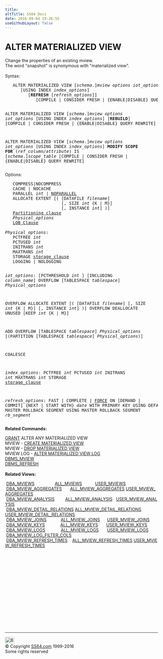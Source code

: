 ```yaml
---
title:
altTitle: SS64 Docs
date: 2016-09-04 19:26:55
useGithubLayout: false
---
```

<!-- #BeginLibraryItem "/Library/head_ora.lbi" --><!-- #EndLibraryItem --><h1>ALTER MATERIALIZED VIEW</h1> 
<p>Change the properties of an existing mview. <br>
  The word "snapshot" 
  is synonymous with "materialized view". <br>
  <br>
  Syntax:</p>
<pre>   ALTER MATERIALIZED VIEW [<i>schema</i>.]<i>mview</i> <i>options iot_options
      </i>[USING INDEX <i>index_options</i>]
         [<b>REFRESH</b> [<i>refresh_options</i>]]
            [COMPILE | CONSIDER FRESH | {ENABLE|DISABLE} QUERY REWRITE]

   ALTER MATERIALIZED VIEW [<i>schema</i>.]<i>mview</i> <i>options iot_options
      </i>[USING INDEX <i>index_options</i>]
         [<b>REBUILD</b>]
            [COMPILE | CONSIDER FRESH | {ENABLE|DISABLE} QUERY REWRITE]

   ALTER MATERIALIZED VIEW [<i>schema</i>.]<i>mview</i> <i>options iot_options
      </i>[USING INDEX <i>index_options</i>]
         <b>MODIFY SCOPE FOR</b> (<i>ref_column/attribute</i>) IS [<i>schema</i>.]<i>scope_table</i>
            [COMPILE | CONSIDER FRESH | {ENABLE|DISABLE} QUERY REWRITE]
</pre>
<p>Options: </p>
<pre>   COMPRESS|NOCOMPRESS
   CACHE | NOCACHE
   PARALLEL <i>int</i> | <u>NOPARALLEL</u>
   ALLOCATE EXTENT [( [DATAFILE <i>filename</i>]
                      [, SIZE <i>int</i> {K | M}]
                      [, INSTANCE <i>int</i>] )]
   <a href="clause_partition.html">Partitioning clause</a>
   <i>Physical_options</i>
   <a href="clause_lob.html">LOB Clause</a>
<i>
Physical_options</i>:
   PCTFREE <i>int</i>
   PCTUSED <i>int</i>
   INITRANS <i>int</i>
   MAXTRANS <i>int</i>
   STORAGE <a href="clause_storage.html">storage_clause</a>
   LOGGING | NOLOGGING

<i>iot_options</i>:
   [PCTHRESHOLD <i>int</i> ] [INCLUDING <i>column_name</i>] 
      OVERFLOW [TABLESPACE <i>tablespace</i>] <i>Physical_options</i>

   OVERFLOW ALLOCATE EXTENT [( [DATAFILE <i>filename</i>]
                            [, SIZE <i>int</i> {K | M}]
                            [, INSTANCE <i>int</i>] )]
   OVERFLOW DEALLOCATE UNUSED [KEEP <i>int</i> {K | M}]

   ADD OVERFLOW [TABLESPACE <i>tablespace</i>] <i>Physical_options</i>
      [(PARTITION [TABLESPACE <i>tablespace</i>] <i>Physical_options</i>)]

   COALESCE

<i>index_options</i>:
   PCTFREE <i>int</i>
   PCTUSED <i>int</i>
   INITRANS <i>int</i>
   MAXTRANS <i>int</i>
   STORAGE <a href="clause_storage.html">storage_clause</a>

<i>refresh_options</i>:
   FAST | COMPLETE | <u>FORCE</u>
   ON [DEMAND | COMMIT]
   {NEXT | START WITH} <i>date</i>
   WITH PRIMARY KEY
   USING DEFAULT MASTER ROLLBACK SEGMENT
   USING MASTER ROLLBACK SEGMENT <i>rb_segment</i></pre>
<p><b> Related Commands:</b></p>
<p><a href="grant.html">GRANT</a> ALTER ANY MATERIALIZED VIEW<br>
  MVIEW - <a href="mview_c.html">CREATE MATERIALIZED VIEW</a><br>
  MVIEW - <a href="mview_d.html">DROP MATERIALIZED VIEW</a><br>
  MVIEW LOG - <a href="mview_log_a.html">ALTER MATERIALIZED VIEW LOG</a>
  <br>
  <a href="../orap/DBMS_MVIEW.html">DBMS_MVIEW</a><br>
  <a href="../orap/DBMS_REFRESH.html">DBMS_REFRESH</a> <br>
  <br>
  <b>Related Views:</b></p>
<p class="code">&nbsp;<a href="../orad/DBA_MVIEWS.html">DBA_MVIEWS</a>&nbsp;&nbsp;&nbsp;&nbsp;&nbsp;&nbsp;&nbsp;&nbsp;&nbsp;&nbsp;&nbsp;&nbsp;&nbsp;&nbsp;&nbsp;&nbsp;&nbsp;<a href="../orad/ALL_MVIEWS.html">ALL_MVIEWS</a>&nbsp;&nbsp;&nbsp;&nbsp;&nbsp;&nbsp;&nbsp;&nbsp;&nbsp;&nbsp;&nbsp;<a href="../orad/USER_MVIEWS.html">USER_MVIEWS</a><br> 
 &nbsp;<a href="../orad/DBA_MVIEW_AGGREGATES.html">DBA_MVIEW_AGGREGATES</a>&nbsp;&nbsp;&nbsp;&nbsp;&nbsp;&nbsp;&nbsp;<a href="../orad/ALL_MVIEW_AGGREGATES.html">ALL_MVIEW_AGGREGATES</a>&nbsp;<a href="../orad/USER_MVIEW_AGGREGATES.html">USER_MVIEW_AGGREGATES</a><br> 
 &nbsp;<a href="../orad/DBA_MVIEW_ANALYSIS.html">DBA_MVIEW_ANALYSIS</a>&nbsp;&nbsp;&nbsp;&nbsp;&nbsp;&nbsp;&nbsp;&nbsp;&nbsp;<a href="../orad/ALL_MVIEW_ANALYSIS.html">ALL_MVIEW_ANALYSIS</a>&nbsp;&nbsp;&nbsp;<a href="../orad/USER_MVIEW_ANALYSIS.html">USER_MVIEW_ANALYSIS</a><br> 
 &nbsp;<a href="../orad/DBA_MVIEW_DETAIL_RELATIONS.html">DBA_MVIEW_DETAIL_RELATIONS</a>  <a href="../orad/ALL_MVIEW_DETAIL_RELATIONS.html">ALL_MVIEW_DETAIL_RELATIONS</a> <a href="../orad/USER_MVIEW_DETAIL_RELATIONS.html">USER_MVIEW_DETAIL_RELATIONS</a><br> 
 &nbsp;<a href="../orad/DBA_MVIEW_JOINS.html">DBA_MVIEW_JOINS</a>&nbsp;&nbsp;&nbsp;&nbsp;&nbsp;&nbsp;&nbsp;&nbsp;&nbsp;&nbsp;&nbsp;&nbsp;<a href="../orad/ALL_MVIEW_JOINS.html">ALL_MVIEW_JOINS</a>&nbsp;&nbsp;&nbsp;&nbsp;&nbsp;&nbsp;<a href="../orad/USER_MVIEW_JOINS.html">USER_MVIEW_JOINS</a><br> 
 &nbsp;<a href="../orad/DBA_MVIEW_KEYS.html">DBA_MVIEW_KEYS</a>&nbsp;&nbsp;&nbsp;&nbsp;&nbsp;&nbsp;&nbsp;&nbsp;&nbsp;&nbsp;&nbsp;&nbsp;&nbsp;<a href="../orad/ALL_MVIEW_KEYS.html">ALL_MVIEW_KEYS</a>&nbsp;&nbsp;&nbsp;&nbsp;&nbsp;&nbsp;&nbsp;<a href="../orad/USER_MVIEW_KEYS.html">USER_MVIEW_KEYS</a><br> 
 &nbsp;<a href="../orad/DBA_MVIEW_LOGS.html">DBA_MVIEW_LOGS</a>&nbsp;&nbsp;&nbsp;&nbsp;&nbsp;&nbsp;&nbsp;&nbsp;&nbsp;&nbsp;&nbsp;&nbsp;&nbsp;<a href="../orad/ALL_MVIEW_LOGS.html">ALL_MVIEW_LOGS</a>&nbsp;&nbsp;&nbsp;&nbsp;&nbsp;&nbsp;&nbsp;<a href="../orad/USER_MVIEW_LOGS.html">USER_MVIEW_LOGS</a> <br> 
 &nbsp;<a href="../orad/DBA_MVIEW_LOG_FILTER_COLS.html">DBA_MVIEW_LOG_FILTER_COLS</a><br> 
&nbsp;<a href="../orad/DBA_MVIEW_REFRESH_TIMES.html">DBA_MVIEW_REFRESH_TIMES</a>&nbsp;&nbsp;&nbsp;&nbsp;<a href="../orad/ALL_MVIEW_REFRESH_TIMES.html">ALL_MVIEW_REFRESH_TIMES</a>&nbsp;<a href="../orad/USER_MVIEW_REFRESH_TIMES.html">USER_MVIEW_REFRESH_TIMES</a>   </p><!-- #BeginLibraryItem "/Library/foot_ora.lbi" --><p>
<!-- oracle-footer -->
<ins class="adsbygoogle" style="display:inline-block;width:300px;height:250px" data-ad-client="ca-pub-6140977852749469" data-ad-slot="4275490898"></ins>
<script>
(adsbygoogle = window.adsbygoogle || []).push({});
</script></p>
<hr>
<div id="bl" class="footer"><a href="mview_a.html#"><img src="../images/top.png" width="30" height="22" alt="Back to the Top"></a></div>
<div id="br" class="footer, tagline">© Copyright <a href="http://ss64.com/">SS64.com</a> 1999-2016<br>
Some rights reserved</div><!-- #EndLibraryItem -->

